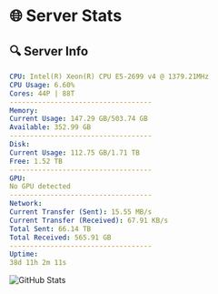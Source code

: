 # 🌐 Server Stats
## 🔍 Server Info
```yaml
CPU: Intel(R) Xeon(R) CPU E5-2699 v4 @ 1379.21MHz
CPU Usage: 6.60%
Cores: 44P | 88T
-----------------------------------
Memory:
Current Usage: 147.29 GB/503.74 GB
Available: 352.99 GB
-----------------------------------
Disk:
Current Usage: 112.75 GB/1.71 TB
Free: 1.52 TB
-----------------------------------
GPU:
No GPU detected
-----------------------------------
Network:
Current Transfer (Sent): 15.55 MB/s
Current Transfer (Received): 67.91 KB/s
Total Sent: 66.14 TB
Total Received: 565.91 GB
-----------------------------------
Uptime:
38d 11h 2m 11s
```
![GitHub Stats](https://img.shields.io/badge/Updated-2025-04-15_08:25:00-blue)